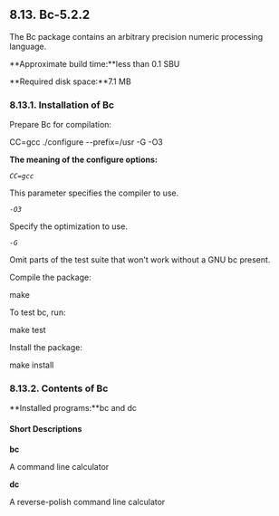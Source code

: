 ## 8.13. Bc-5.2.2

The Bc package contains an arbitrary precision numeric processing language.

**Approximate build time:**less than 0.1 SBU

**Required disk space:**7.1 MB

### 8.13.1. Installation of Bc

Prepare Bc for compilation:

CC=gcc ./configure --prefix=/usr -G -O3

**The meaning of the configure options:**

_`CC=gcc`_

This parameter specifies the compiler to use.

_`-O3`_

Specify the optimization to use.

_`-G`_

Omit parts of the test suite that won't work without a GNU bc present.

Compile the package:

make

To test bc, run:

make test

Install the package:

make install

### 8.13.2. Contents of Bc

**Installed programs:**bc and dc

#### Short Descriptions

**bc**

A command line calculator

**dc**

A reverse-polish command line calculator